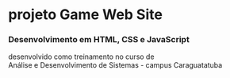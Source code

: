 # projeto Game Web Site

### Desenvolvimento em HTML, CSS e JavaScript

desenvolvido como treinamento no curso de  
Análise e Desenvolvimento de Sistemas - campus Caraguatatuba